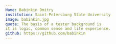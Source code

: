 ```yaml
---
Name: Babinkin Dmitry
institution: Saint-Petersburg State University
image: babinkin.jpg 
quote: The basis of a tester background is
it is logic, common sense and life experience.
github: https://github.com/babinkin
---
```

